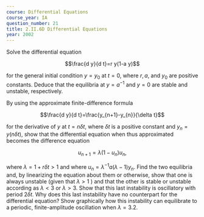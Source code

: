 ```yaml
---
course: Differential Equations
course_year: IA
question_number: 21
title: 2.II.6D Differential Equations
year: 2002
---
```



Solve the differential equation

$$\frac{d y}{d t}=r y(1-a y)$$

for the general initial condition $y=y_{0}$ at $t=0$, where $r, a$, and $y_{0}$ are positive constants. Deduce that the equilibria at $y=a^{-1}$ and $y=0$ are stable and unstable, respectively.

By using the approximate finite-difference formula

$$\frac{d y}{d t}=\frac{y_{n+1}-y_{n}}{\delta t}$$

for the derivative of $y$ at $t=n \delta t$, where $\delta t$ is a positive constant and $y_{n}=y(n \delta t)$, show that the differential equation when thus approximated becomes the difference equation

$$u_{n+1}=\lambda\left(1-u_{n}\right) u_{n},$$

where $\lambda=1+r \delta t>1$ and where $u_{n}=\lambda^{-1} a(\lambda-1) y_{n}$. Find the two equilibria and, by linearizing the equation about them or otherwise, show that one is always unstable (given that $\lambda>1$ ) and that the other is stable or unstable according as $\lambda<3$ or $\lambda>3$. Show that this last instability is oscillatory with period $2 \delta t$. Why does this last instability have no counterpart for the differential equation? Show graphically how this instability can equilibrate to a periodic, finite-amplitude oscillation when $\lambda=3.2$.